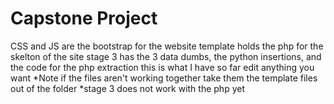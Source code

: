 # Capstone Project

CSS and JS are the bootstrap for the website 
template holds the php for the skelton of the site 
stage 3 has the 3 data dumbs, the python insertions, and the code for the php extraction this is what I have so far 
edit anything you want
*Note if the files aren't working together take them the template files out of the folder 
*stage 3 does not work with the php yet 
